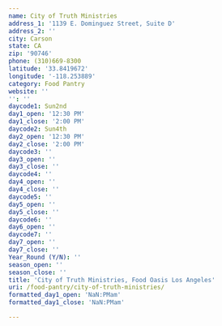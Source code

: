 ```yaml
---
name: City of Truth Ministries
address_1: '1139 E. Dominguez Street, Suite D'
address_2: ''
city: Carson
state: CA
zip: '90746'
phone: (310)669-8300
latitude: '33.8419672'
longitude: '-118.253889'
category: Food Pantry
website: ''
'': ''
daycode1: Sun2nd
day1_open: '12:30 PM'
day1_close: '2:00 PM'
daycode2: Sun4th
day2_open: '12:30 PM'
day2_close: '2:00 PM'
daycode3: ''
day3_open: ''
day3_close: ''
daycode4: ''
day4_open: ''
day4_close: ''
daycode5: ''
day5_open: ''
day5_close: ''
daycode6: ''
day6_open: ''
daycode7: ''
day7_open: ''
day7_close: ''
Year_Round (Y/N): ''
season_open: ''
season_close: ''
title: 'City of Truth Ministries, Food Oasis Los Angeles'
uri: /food-pantry/city-of-truth-ministries/
formatted_day1_open: 'NaN:PMam'
formatted_day1_close: 'NaN:PMam'

---
```

